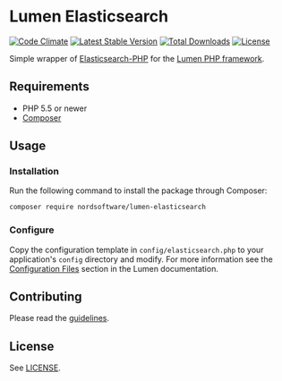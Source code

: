 # Lumen Elasticsearch

[![Code Climate](https://codeclimate.com/github/nordsoftware/lumen-elasticsearch/badges/gpa.svg)](https://codeclimate.com/github/nordsoftware/lumen-elasticsearch)
[![Latest Stable Version](https://poser.pugx.org/nordsoftware/lumen-elasticsearch/version)](https://packagist.org/packages/nordsoftware/lumen-elasticsearch)
[![Total Downloads](https://poser.pugx.org/nordsoftware/lumen-elasticsearch/downloads)](https://packagist.org/packages/nordsoftware/lumen-elasticsearch)
[![License](https://poser.pugx.org/nordsoftware/lumen-elasticsearch/license)](https://packagist.org/packages/nordsoftware/lumen-elasticsearch)

Simple wrapper of [Elasticsearch-PHP](https://github.com/elastic/elasticsearch-php) for the [Lumen PHP framework](http://lumen.laravel.com/).

## Requirements

- PHP 5.5 or newer
- [Composer](http://getcomposer.org)

## Usage

### Installation

Run the following command to install the package through Composer:

```sh
composer require nordsoftware/lumen-elasticsearch
```

### Configure

Copy the configuration template in `config/elasticsearch.php` to your application's `config` directory and modify.
For more information see the [Configuration Files](http://lumen.laravel.com/docs/configuration#configuration-files)
section in the Lumen documentation.

## Contributing

Please read the [guidelines](.github/CONTRIBUTING.md).

## License

See [LICENSE](LICENSE).
